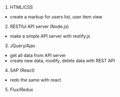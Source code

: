 1. HTML/CSS
- create a markup for users list, user item view

2. RESTful API server (Node.js)
- make a simple API server with restify.js

3. JQuery/Ajax
- get all data from API server
- create new data, modify, delete data with REST API

4. SAP (React)
- redo the same with react

5. Flux/Redux
